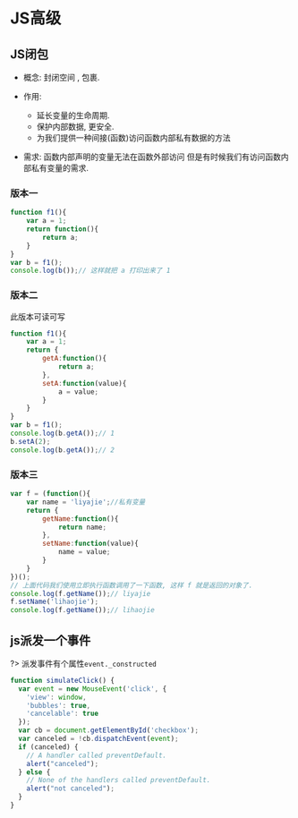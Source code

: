# JS高级

## JS闭包
- 概念: 封闭空间 , 包裹.

- 作用:
    - 延长变量的生命周期.
    - 保护内部数据, 更安全.
    - 为我们提供一种间接(函数)访问函数内部私有数据的方法

- 需求:
    函数内部声明的变量无法在函数外部访问
    但是有时候我们有访问函数内部私有变量的需求.

### 版本一
```js
function f1(){
    var a = 1;
    return function(){
        return a;
    }
}
var b = f1();
console.log(b());// 这样就把 a 打印出来了 1
```

### 版本二
此版本可读可写

```js
function f1(){
    var a = 1;
    return {
        getA:function(){
            return a;
        },
        setA:function(value){
            a = value;
        }
    }
}
var b = f1();
console.log(b.getA());// 1
b.setA(2);
console.log(b.getA());// 2
```

### 版本三

```js
var f = (function(){
    var name = 'liyajie';//私有变量
    return {
        getName:function(){
            return name;
        },
        setName:function(value){
            name = value;
        }
    }
})();
// 上面代码我们使用立即执行函数调用了一下函数, 这样 f 就是返回的对象了.
console.log(f.getName());// liyajie
f.setName('lihaojie');
console.log(f.getName());// lihaojie
```

## js派发一个事件

?> 派发事件有个属性`event._constructed`

```js
function simulateClick() {
  var event = new MouseEvent('click', {
    'view': window,
    'bubbles': true,
    'cancelable': true
  });
  var cb = document.getElementById('checkbox'); 
  var canceled = !cb.dispatchEvent(event);
  if (canceled) {
    // A handler called preventDefault.
    alert("canceled");
  } else {
    // None of the handlers called preventDefault.
    alert("not canceled");
  }
}
```